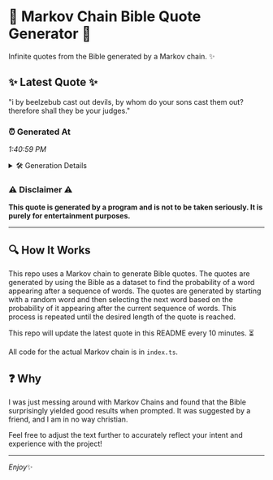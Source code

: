 # 📖 Markov Chain Bible Quote Generator 📖

Infinite quotes from the Bible generated by a Markov chain. ✨

## ✨ Latest Quote ✨
"i by beelzebub cast out devils, by whom do your sons cast them out? therefore shall they be your judges."

### ⏰ Generated At
*1:40:59 PM*

<details>
    <summary>🛠️ Generation Details</summary>
    <p>
        <strong>🌱 Seed:</strong> i<br>
        <strong>🔄 Iterations:</strong> 19<br>
        <strong>📜 Context History:</strong><br>[ i ]: by<br>[ i, by ]: beelzebub<br>[ i, by, beelzebub ]: cast<br>[ i, by, beelzebub, cast ]: out<br>[ i, by, beelzebub, cast, out ]: devils,<br>[ i, by, beelzebub, cast, out, devils, ]: by<br>[ by, beelzebub, cast, out, devils,, by ]: whom<br>[ beelzebub, cast, out, devils,, by, whom ]: do<br>[ cast, out, devils,, by, whom, do ]: your<br>[ out, devils,, by, whom, do, your ]: sons<br>[ devils,, by, whom, do, your, sons ]: cast<br>[ by, whom, do, your, sons, cast ]: them<br>[ whom, do, your, sons, cast, them ]: out?<br>[ do, your, sons, cast, them, out? ]: therefore<br>[ your, sons, cast, them, out?, therefore ]: shall<br>[ sons, cast, them, out?, therefore, shall ]: they<br>[ cast, them, out?, therefore, shall, they ]: be<br>[ them, out?, therefore, shall, they, be ]: your<br>[ out?, therefore, shall, they, be, your ]: judges.<br>
    </p>
</details>

### ⚠️ Disclaimer ⚠️
**This quote is generated by a program and is not to be taken seriously. It is purely for entertainment purposes.**

---

## 🔍 How It Works

This repo uses a Markov chain to generate Bible quotes. The quotes are generated by using the Bible as a dataset to find the probability of a word appearing after a sequence of words. The quotes are generated by starting with a random word and then selecting the next word based on the probability of it appearing after the current sequence of words. This process is repeated until the desired length of the quote is reached.

This repo will update the latest quote in this README every 10 minutes. ⏳

All code for the actual Markov chain is in `index.ts`.

## ❓ Why

I was just messing around with Markov Chains and found that the Bible surprisingly yielded good results when prompted. 
It was suggested by a friend, and I am in no way christian.

Feel free to adjust the text further to accurately reflect your intent and experience with the project!

---

*Enjoy*✨
